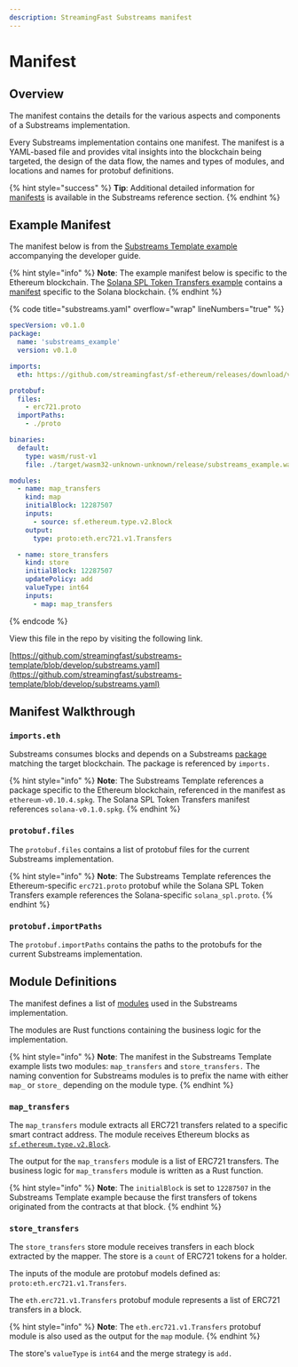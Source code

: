 ```yaml
---
description: StreamingFast Substreams manifest
---
```


# Manifest

## Overview

The manifest contains the details for the various aspects and components of a Substreams implementation.

Every Substreams implementation contains one manifest. The manifest is a YAML-based file and provides vital insights into the blockchain being targeted, the design of the data flow, the names and types of modules, and locations and names for protobuf definitions.

{% hint style="success" %}
**Tip**: Additional detailed information for [manifests](../reference-and-specs/manifests.md) is available in the Substreams reference section.
{% endhint %}

## Example Manifest

The manifest below is from the [Substreams Template example](https://github.com/streamingfast/substreams-template) accompanying the developer guide.

{% hint style="info" %}
**Note**: The example manifest below is specific to the Ethereum blockchain. The [Solana SPL Token Transfers example](https://github.com/streamingfast/substreams-playground/tree/master/modules/sol-spl-tokens) contains a [manifest](https://github.com/streamingfast/substreams-playground/blob/master/modules/sol-spl-tokens/substreams.yaml) specific to the Solana blockchain.
{% endhint %}

{% code title="substreams.yaml" overflow="wrap" lineNumbers="true" %}
```yaml
specVersion: v0.1.0
package:
  name: 'substreams_example'
  version: v0.1.0

imports:
  eth: https://github.com/streamingfast/sf-ethereum/releases/download/v0.10.2/ethereum-v0.10.4.spkg

protobuf:
  files:
    - erc721.proto
  importPaths:
    - ./proto

binaries:
  default:
    type: wasm/rust-v1
    file: ./target/wasm32-unknown-unknown/release/substreams_example.wasm

modules:
  - name: map_transfers
    kind: map
    initialBlock: 12287507
    inputs:
      - source: sf.ethereum.type.v2.Block
    output:
      type: proto:eth.erc721.v1.Transfers

  - name: store_transfers
    kind: store
    initialBlock: 12287507
    updatePolicy: add
    valueType: int64
    inputs:
      - map: map_transfers
```
{% endcode %}

View this file in the repo by visiting the following link.

[https://github.com/streamingfast/substreams-template/blob/develop/substreams.yaml](https://github.com/streamingfast/substreams-template/blob/develop/substreams.yaml)

## Manifest Walkthrough

### `imports.eth`

Substreams consumes blocks and depends on a Substreams [package](../reference-and-specs/packages.md) matching the target blockchain. The package is referenced by `imports.`

{% hint style="info" %}
**Note**: The Substreams Template references a package specific to the Ethereum blockchain, referenced in the manifest as `ethereum-v0.10.4.spkg`. The Solana SPL Token Transfers manifest references `solana-v0.1.0.spkg`.
{% endhint %}

### `protobuf.files`

The `protobuf.files` contains a list of protobuf files for the current Substreams implementation.

{% hint style="info" %}
**Note**: The Substreams Template references the Ethereum-specific `erc721.proto` protobuf while the Solana SPL Token Transfers example references the Solana-specific `solana_spl.proto`.
{% endhint %}

### `protobuf.importPaths`

The `protobuf.importPaths` contains the paths to the protobufs for the current Substreams implementation.

## Module Definitions

The manifest defines a list of [modules](../concepts-and-fundamentals/modules.md) used in the Substreams implementation.

The modules are Rust functions containing the business logic for the implementation.

{% hint style="info" %}
**Note**: The manifest in the Substreams Template example lists two modules: `map_transfers` and `store_transfers.` The naming convention for Substreams modules is to prefix the name with either `map_` or `store_` depending on the module type.
{% endhint %}

### **`map_transfers`**

The `map_transfers` module extracts all ERC721 transfers related to a specific smart contract address. The module receives Ethereum blocks as [`sf.ethereum.type.v2.Block`](https://github.com/streamingfast/firehose-ethereum/blob/develop/proto/sf/ethereum/type/v2/type.proto).

The output for the `map_transfers` module is a list of ERC721 transfers. The business logic for `map_transfers` module is written as a Rust function.

{% hint style="info" %}
**Note**: The `initialBlock` is set to `12287507` in the Substreams Template example because the first transfers of tokens originated from the contracts at that block.
{% endhint %}

### **`store_transfers`**

The `store_transfers` store module receives transfers in each block extracted by the mapper. The store is a `count` of ERC721 tokens for a holder.

The inputs of the module are protobuf models defined as: `proto:eth.erc721.v1.Transfers`.

The `eth.erc721.v1.Transfers` protobuf module represents a list of ERC721 transfers in a block.

{% hint style="info" %}
**Note**: The `eth.erc721.v1.Transfers` protobuf module is also used as the output for the `map` module.
{% endhint %}

The store's `valueType` is `int64` and the merge strategy is `add.`
